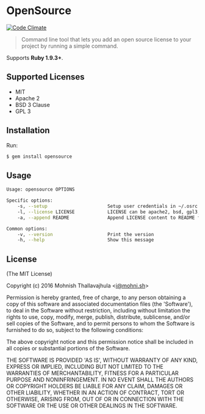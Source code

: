 # OpenSource

[![Code Climate](https://codeclimate.com/github/mohnish/opensource/badges/gpa.svg)](https://codeclimate.com/github/mohnish/opensource)

> Command line tool that lets you add an open source license to your project by running a simple command.

Supports **Ruby 1.9.3+**.

## Supported Licenses

- MIT
- Apache 2
- BSD 3 Clause
- GPL 3

## Installation

Run:

```bash
$ gem install opensource
```

## Usage

```bash
Usage: opensource OPTIONS

Specific options:
    -s, --setup                      Setup user credentials in ~/.osrc file
    -l, --license LICENSE            LICENSE can be apache2, bsd, gpl3, mit
    -a, --append README              Append LICENSE content to README file

Common options:
    -v, --version                    Print the version
    -h, --help                       Show this message
```

## License

(The MIT License)

Copyright (c) 2016 Mohnish Thallavajhula &lt;i@mohni.sh&gt;

Permission is hereby granted, free of charge, to any person obtaining
a copy of this software and associated documentation files (the
'Software'), to deal in the Software without restriction, including
without limitation the rights to use, copy, modify, merge, publish,
distribute, sublicense, and/or sell copies of the Software, and to
permit persons to whom the Software is furnished to do so, subject to
the following conditions:

The above copyright notice and this permission notice shall be
included in all copies or substantial portions of the Software.

THE SOFTWARE IS PROVIDED 'AS IS', WITHOUT WARRANTY OF ANY KIND,
EXPRESS OR IMPLIED, INCLUDING BUT NOT LIMITED TO THE WARRANTIES OF
MERCHANTABILITY, FITNESS FOR A PARTICULAR PURPOSE AND NONINFRINGEMENT.
IN NO EVENT SHALL THE AUTHORS OR COPYRIGHT HOLDERS BE LIABLE FOR ANY
CLAIM, DAMAGES OR OTHER LIABILITY, WHETHER IN AN ACTION OF CONTRACT,
TORT OR OTHERWISE, ARISING FROM, OUT OF OR IN CONNECTION WITH THE
SOFTWARE OR THE USE OR OTHER DEALINGS IN THE SOFTWARE.
